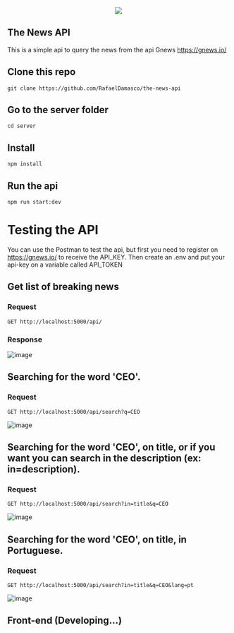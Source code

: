 <p align="center">
  <img src="https://user-images.githubusercontent.com/29737013/192361073-4c510cd1-c7d9-496a-8d86-c3eb5b778957.png" />
</p>

## The News API

This is a simple api to query the news from the api Gnews <https://gnews.io/>

## Clone this repo 

    git clone https://github.com/RafaelDamasco/the-news-api

## Go to the server folder

    cd server

## Install

    npm install

## Run the api

    npm run start:dev

# Testing the API

You can use the Postman to test the api, but first you need to register on <https://gnews.io/> to receive the API_KEY. Then create an .env and put your api-key on a variable called API_TOKEN

## Get list of breaking news

### Request

`GET http://localhost:5000/api/`

### Response

![image](https://user-images.githubusercontent.com/29737013/192366803-9f08a5bb-4611-451d-b519-a6d1ac21753d.png)

## Searching for the word 'CEO'. 

### Request

`GET http://localhost:5000/api/search?q=CEO`

![image](https://user-images.githubusercontent.com/29737013/192367121-292ab75c-31d2-4e92-a737-bf42967e4946.png)

## Searching for the word 'CEO', on title, or if you want you can search in the description (ex: in=description). 

### Request

`GET http://localhost:5000/api/search?in=title&q=CEO`

![image](https://user-images.githubusercontent.com/29737013/192367532-044fca9c-1ddc-418b-94ca-c0595007d9fb.png)

## Searching for the word 'CEO', on title, in Portuguese. 

### Request

`GET http://localhost:5000/api/search?in=title&q=CEO&lang=pt`

![image](https://user-images.githubusercontent.com/29737013/192367722-374efdff-83f0-4882-a7b8-97e2530b313b.png)

## Front-end (Developing...)
